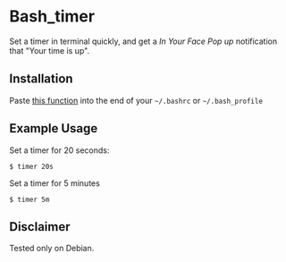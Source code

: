 # Bash_timer
Set a timer in terminal quickly, and get a _In Your Face Pop up_ notification that "Your time is up".


## Installation
Paste [this function](https://github.com/medyagh/bash_timer/blob/master/bash_timer.sh) into the end of your `~/.bashrc` or `~/.bash_profile` 

## Example Usage

Set a timer for 20 seconds:
```
$ timer 20s
```

Set a timer for 5 minutes
```
$ timer 5m
```


## Disclaimer
Tested only on Debian. 



